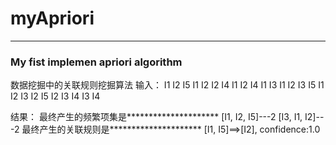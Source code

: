 # myApriori
---

### My fist implemen apriori algorithm
数据挖掘中的关联规则挖掘算法
输入：
I1 I2 I5
I1 I2
I2 I4
I1 I2 I4
I1 I3
I1 I2 I3 I5
I1 I2 I3
I2 I5
I2 I3 I4
I3 I4

结果：
最终产生的频繁项集是*********************
[I1, I2, I5]---2
[I3, I1, I2]---2
最终产生的关联规则是*********************
[I1, I5]==>[I2], confidence:1.0
